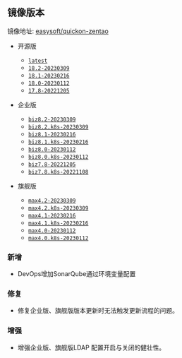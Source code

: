 ## 镜像版本

镜像地址: [easysoft/quickon-zentao](https://hub.docker.com/r/easysoft/quickon-zentao)

- 开源版
  - [`latest`](https://www.zentao.net/dynamic/zentaopms18.2-82151.html)
  - [`18.2-20230309`](https://www.zentao.net/dynamic/zentaopms18.2-82151.html)
  - [`18.1-20230216`](https://www.zentao.net/download/zentaopms18.1-82069.html)
  - [`18.0-20230112`](https://www.zentao.net/download/zentaopms18.0-81998.html)
  - [`17.8-20221205`](https://www.zentao.net/dynamic/zentaopms17.8-81798.html)

- 企业版
  - [`biz8.2-20230309`](https://www.zentao.net/dynamic/biz8.2-82152.html)
  - [`biz8.2.k8s-20230309`](https://www.zentao.net/dynamic/biz8.2-82152.html)
  - [`biz8.1-20230216`](https://www.zentao.net/download/biz8.1-82070.html)
  - [`biz8.1.k8s-20230216`](https://www.zentao.net/download/biz8.1-82070.html)
  - [`biz8.0-20230112`](https://www.zentao.net/download/zentaopms.biz8.0-81999.html)
  - [`biz8.0.k8s-20230112`](https://www.zentao.net/download/zentaopms.biz8.0-81999.html)
  - [`biz7.8-20221205`](https://www.zentao.net/download/zentaopms.biz7.8-81800.html)
  - [`biz7.8.k8s-20221108`](https://www.zentao.net/download/zentaopms.biz7.8-81800.html)

- 旗舰版
  - [`max4.2-20230309`](https://www.zentao.net/dynamic/max4.2-82153.html)
  - [`max4.2.k8s-20230309`](https://www.zentao.net/dynamic/max4.2-82153.html)
  - [`max4.1-20230216`](https://www.zentao.net/download/max4.1-82071.html)
  - [`max4.1.k8s-20230216`](https://www.zentao.net/download/max4.1-82071.html)
  - [`max4.0-20230112`](https://www.zentao.net/download/max4.0-82000.html)
  - [`max4.0.k8s-20230112`](https://www.zentao.net/download/max4.0-82000.html)

### 新增

- DevOps增加SonarQube通过环境变量配置

### 修复

- 修复企业版、旗舰版版本更新时无法触发更新流程的问题。

### 增强

- 增强企业版、旗舰版LDAP 配置开启与关闭的健壮性。
